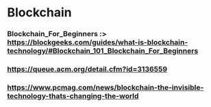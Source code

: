 # Blockchain

### Blockchain_For_Beginners :>  https://blockgeeks.com/guides/what-is-blockchain-technology/#Blockchain_101_Blockchain_For_Beginners

### https://queue.acm.org/detail.cfm?id=3136559

### https://www.pcmag.com/news/blockchain-the-invisible-technology-thats-changing-the-world
